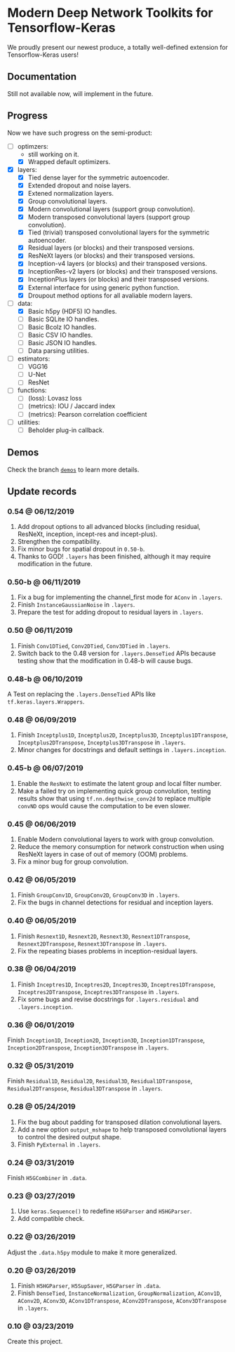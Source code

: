 # Modern Deep Network Toolkits for Tensorflow-Keras

We proudly present our newest produce, a totally well-defined extension for Tensorflow-Keras users!

## Documentation

Still not available now, will implement in the future.

## Progress

Now we have such progress on the semi-product:

- [ ] optimzers:
    - still working on it.
    - [x] Wrapped default optimizers.
- [x] layers:
    - [x] Tied dense layer for the symmetric autoencoder.
    - [x] Extended dropout and noise layers.
    - [x] Extened normalization layers.
    - [x] Group convolutional layers.
    - [x] Modern convolutional layers (support group convolution).
    - [x] Modern transposed convolutional layers (support group convolution).
    - [x] Tied (trivial) transposed convolutional layers for the symmetric autoencoder.
    - [x] Residual layers (or blocks) and their transposed versions.
    - [x] ResNeXt layers (or blocks) and their transposed versions.
    - [x] Inception-v4 layers (or blocks) and their transposed versions.
    - [x] InceptionRes-v2 layers (or blocks) and their transposed versions.
    - [x] InceptionPlus layers (or blocks) and their transposed versions.
    - [x] External interface for using generic python function.
    - [x] Droupout method options for all avaliable modern layers.
- [ ] data:
    - [x] Basic h5py (HDF5) IO handles.
    - [ ] Basic SQLite IO handles.
    - [ ] Basic Bcolz IO handles.
    - [ ] Basic CSV IO handles.
    - [ ] Basic JSON IO handles.
    - [ ] Data parsing utilities.
- [ ] estimators:
    - [ ] VGG16
    - [ ] U-Net
    - [ ] ResNet
- [ ] functions:
    - [ ] (loss):    Lovasz loss
    - [ ] (metrics): IOU / Jaccard index
    - [ ] (metrics): Pearson correlation coefficient
- [ ] utilities:
    - [ ] Beholder plug-in callback.

## Demos

Check the branch [`demos`][brch-demos] to learn more details.

## Update records

### 0.54 @ 06/12/2019

1. Add dropout options to all advanced blocks (including residual, ResNeXt, inception, incept-res and incept-plus).
2. Strengthen the compatibility.
3. Fix minor bugs for spatial dropout in `0.50-b`.
4. Thanks to GOD! `.layers` has been finished, although it may require modification in the future.

### 0.50-b @ 06/11/2019

1. Fix a bug for implementing the channel_first mode for `AConv` in `.layers`.
2. Finish `InstanceGaussianNoise` in `.layers`.
3. Prepare the test for adding dropout to residual layers in `.layers`.

### 0.50 @ 06/11/2019

1. Finish `Conv1DTied`, `Conv2DTied`, `Conv3DTied` in `.layers`.
2. Switch back to the 0.48 version for `.layers.DenseTied` APIs because testing show that the modification in 0.48-b will cause bugs.

### 0.48-b @ 06/10/2019

A Test on replacing the `.layers.DenseTied` APIs like `tf.keras.layers.Wrappers`.

### 0.48 @ 06/09/2019

1. Finish `Inceptplus1D`, `Inceptplus2D`, `Inceptplus3D`, `Inceptplus1DTranspose`,  `Inceptplus2DTranspose`, `Inceptplus3DTranspose` in `.layers`.
2. Minor changes for docstrings and default settings in `.layers.inception`.

### 0.45-b @ 06/07/2019

1. Enable the `ResNeXt` to estimate the latent group and local filter number.
2. Make a failed try on implementing quick group convolution, testing results show that using `tf.nn.depthwise_conv2d` to replace multiple `convND` ops would cause the computation to be even slower.

### 0.45 @ 06/06/2019

1. Enable Modern convolutional layers to work with group convolution.
2. Reduce the memory consumption for network construction when using ResNeXt layers in case of out of memory (OOM) problems.
3. Fix a minor bug for group convolution.

### 0.42 @ 06/05/2019

1. Finish `GroupConv1D`, `GroupConv2D`, `GroupConv3D` in `.layers`.
2. Fix the bugs in channel detections for residual and inception layers.

### 0.40 @ 06/05/2019

1. Finish `Resnext1D`, `Resnext2D`, `Resnext3D`, `Resnext1DTranspose`,  `Resnext2DTranspose`, `Resnext3DTranspose` in `.layers`.
2. Fix the repeating biases problems in inception-residual layers.

### 0.38 @ 06/04/2019

1. Finish `Inceptres1D`, `Inceptres2D`, `Inceptres3D`, `Inceptres1DTranspose`,  `Inceptres2DTranspose`, `Inceptres3DTranspose` in `.layers`.
2. Fix some bugs and revise docstrings for `.layers.residual` and `.layers.inception`.

### 0.36 @ 06/01/2019

Finish `Inception1D`, `Inception2D`, `Inception3D`, `Inception1DTranspose`,  `Inception2DTranspose`, `Inception3DTranspose` in `.layers`.

### 0.32 @ 05/31/2019

Finish `Residual1D`, `Residual2D`, `Residual3D`, `Residual1DTranspose`,  `Residual2DTranspose`, `Residual3DTranspose` in `.layers`.

### 0.28 @ 05/24/2019

1. Fix the bug about padding for transposed dilation convolutional layers.
2. Add a new option `output_mshape` to help transposed convolutional layers to control the desired output shape.
3. Finish `PyExternal` in `.layers`.

### 0.24 @ 03/31/2019

Finish `H5GCombiner` in `.data`.

### 0.23 @ 03/27/2019

1. Use `keras.Sequence()` to redefine `H5GParser` and `H5HGParser`.
2. Add compatible check.

### 0.22 @ 03/26/2019

Adjust the `.data.h5py` module to make it more generalized.

### 0.20 @ 03/26/2019

1. Finish `H5HGParser`, `H5SupSaver`, `H5GParser` in `.data`.
2. Finish `DenseTied`, `InstanceNormalization`, `GroupNormalization`, `AConv1D`, `AConv2D`, `AConv3D`, `AConv1DTranspose`,  `AConv2DTranspose`, `AConv3DTranspose` in `.layers`.

### 0.10 @ 03/23/2019

Create this project.

[brch-demos]:https://github.com/cainmagi/MDNT/tree/demos